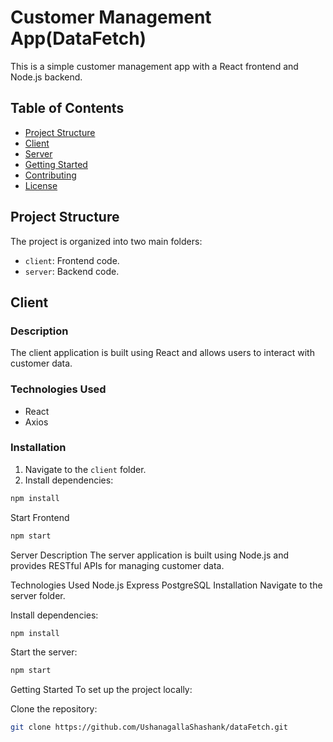 # Customer Management App(DataFetch)

This is a simple customer management app with a React frontend and Node.js backend.

## Table of Contents

- [Project Structure](#project-structure)
- [Client](#client)
- [Server](#server)
- [Getting Started](#getting-started)
- [Contributing](#contributing)
- [License](#license)

## Project Structure

The project is organized into two main folders:

- `client`: Frontend code.
- `server`: Backend code.

## Client

### Description

The client application is built using React and allows users to interact with customer data.

### Technologies Used

- React
- Axios

### Installation

1. Navigate to the `client` folder.
2. Install dependencies:
```bash
npm install
```
Start  Frontend
```bash
npm start
```
Server
Description
The server application is built using Node.js and provides RESTful APIs for managing customer data.

Technologies Used
Node.js
Express
PostgreSQL
Installation
Navigate to the server folder.

Install dependencies:

```bash
npm install
```
Start the server:
```bash
npm start
```
Getting Started
To set up the project locally:

Clone the repository:
```bash
git clone https://github.com/UshanagallaShashank/dataFetch.git
```
